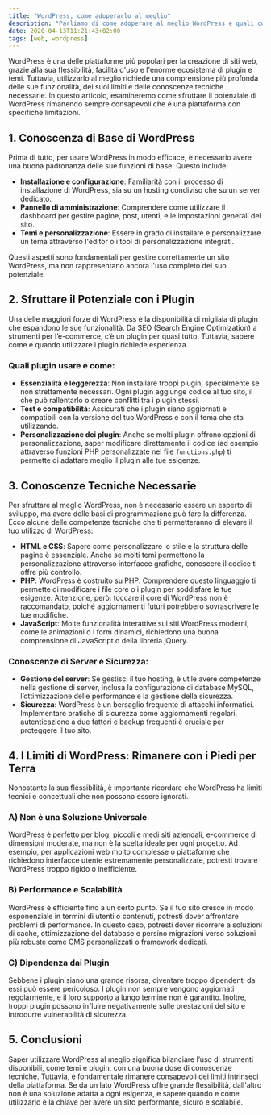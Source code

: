 ```yaml
---
title: "WordPress, come adoperarlo al meglio"
description: "Parliamo di come adoperare al meglio WordPress e quali conoscenze bisogna avere per saper realmente utilizzare i suoi potenziali."
date: 2020-04-13T11:21:43+02:00
tags: [web, wordpress]
---
```


WordPress è una delle piattaforme più popolari per la creazione di siti web, grazie alla sua flessibilità, facilità d'uso e l'enorme ecosistema di plugin e temi. Tuttavia, utilizzarlo al meglio richiede una comprensione più profonda delle sue funzionalità, dei suoi limiti e delle conoscenze tecniche necessarie. In questo articolo, esamineremo come sfruttare il potenziale di WordPress rimanendo sempre consapevoli che è una piattaforma con specifiche limitazioni.

## 1. **Conoscenza di Base di WordPress**

Prima di tutto, per usare WordPress in modo efficace, è necessario avere una buona padronanza delle sue funzioni di base. Questo include:

- **Installazione e configurazione**: Familiarità con il processo di installazione di WordPress, sia su un hosting condiviso che su un server dedicato.
- **Pannello di amministrazione**: Comprendere come utilizzare il dashboard per gestire pagine, post, utenti, e le impostazioni generali del sito.
- **Temi e personalizzazione**: Essere in grado di installare e personalizzare un tema attraverso l'editor o i tool di personalizzazione integrati.

Questi aspetti sono fondamentali per gestire correttamente un sito WordPress, ma non rappresentano ancora l'uso completo del suo potenziale.

## 2. **Sfruttare il Potenziale con i Plugin**

Una delle maggiori forze di WordPress è la disponibilità di migliaia di plugin che espandono le sue funzionalità. Da SEO (Search Engine Optimization) a strumenti per l’e-commerce, c’è un plugin per quasi tutto. Tuttavia, sapere come e quando utilizzare i plugin richiede esperienza.

### Quali plugin usare e come:

- **Essenzialità e leggerezza**: Non installare troppi plugin, specialmente se non strettamente necessari. Ogni plugin aggiunge codice al tuo sito, il che può rallentarlo o creare conflitti tra i plugin stessi.
- **Test e compatibilità**: Assicurati che i plugin siano aggiornati e compatibili con la versione del tuo WordPress e con il tema che stai utilizzando.
- **Personalizzazione dei plugin**: Anche se molti plugin offrono opzioni di personalizzazione, saper modificare direttamente il codice (ad esempio attraverso funzioni PHP personalizzate nel file `functions.php`) ti permette di adattare meglio il plugin alle tue esigenze.

## 3. **Conoscenze Tecniche Necessarie**

Per sfruttare al meglio WordPress, non è necessario essere un esperto di sviluppo, ma avere delle basi di programmazione può fare la differenza. Ecco alcune delle competenze tecniche che ti permetteranno di elevare il tuo utilizzo di WordPress:

- **HTML e CSS**: Sapere come personalizzare lo stile e la struttura delle pagine è essenziale. Anche se molti temi permettono la personalizzazione attraverso interfacce grafiche, conoscere il codice ti offre più controllo.
- **PHP**: WordPress è costruito su PHP. Comprendere questo linguaggio ti permette di modificare i file core o i plugin per soddisfare le tue esigenze. Attenzione, però: toccare il core di WordPress non è raccomandato, poiché aggiornamenti futuri potrebbero sovrascrivere le tue modifiche.
- **JavaScript**: Molte funzionalità interattive sui siti WordPress moderni, come le animazioni o i form dinamici, richiedono una buona comprensione di JavaScript o della libreria jQuery.

### Conoscenze di Server e Sicurezza:

- **Gestione del server**: Se gestisci il tuo hosting, è utile avere competenze nella gestione di server, inclusa la configurazione di database MySQL, l’ottimizzazione delle performance e la gestione della sicurezza.
- **Sicurezza**: WordPress è un bersaglio frequente di attacchi informatici. Implementare pratiche di sicurezza come aggiornamenti regolari, autenticazione a due fattori e backup frequenti è cruciale per proteggere il tuo sito.

## 4. **I Limiti di WordPress: Rimanere con i Piedi per Terra**

Nonostante la sua flessibilità, è importante ricordare che WordPress ha limiti tecnici e concettuali che non possono essere ignorati.

### A) **Non è una Soluzione Universale**

WordPress è perfetto per blog, piccoli e medi siti aziendali, e-commerce di dimensioni moderate, ma non è la scelta ideale per ogni progetto. Ad esempio, per applicazioni web molto complesse o piattaforme che richiedono interfacce utente estremamente personalizzate, potresti trovare WordPress troppo rigido o inefficiente.

### B) **Performance e Scalabilità**

WordPress è efficiente fino a un certo punto. Se il tuo sito cresce in modo esponenziale in termini di utenti o contenuti, potresti dover affrontare problemi di performance. In questo caso, potresti dover ricorrere a soluzioni di cache, ottimizzazione del database e persino migrazioni verso soluzioni più robuste come CMS personalizzati o framework dedicati.

### C) **Dipendenza dai Plugin**

Sebbene i plugin siano una grande risorsa, diventare troppo dipendenti da essi può essere pericoloso. I plugin non sempre vengono aggiornati regolarmente, e il loro supporto a lungo termine non è garantito. Inoltre, troppi plugin possono influire negativamente sulle prestazioni del sito e introdurre vulnerabilità di sicurezza.

## 5. **Conclusioni**

Saper utilizzare WordPress al meglio significa bilanciare l’uso di strumenti disponibili, come temi e plugin, con una buona dose di conoscenze tecniche. Tuttavia, è fondamentale rimanere consapevoli dei limiti intrinseci della piattaforma. Se da un lato WordPress offre grande flessibilità, dall'altro non è una soluzione adatta a ogni esigenza, e sapere quando e come utilizzarlo è la chiave per avere un sito performante, sicuro e scalabile.
